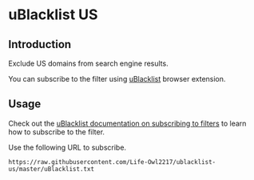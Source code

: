 # uBlacklist US

## Introduction

Exclude US domains from search engine results.

You can subscribe to the filter using [uBlacklist](https://github.com/iorate/uBlacklist) browser extension.

## Usage

Check out the [uBlacklist documentation on subscribing to filters](https://iorate.github.io/ublacklist/docs/advanced-features#subscription) to learn how to subscribe to the filter.

Use the following URL to subscribe.

```
https://raw.githubusercontent.com/Life-Owl2217/ublacklist-us/master/uBlacklist.txt
```
